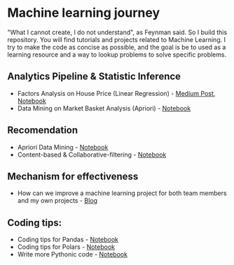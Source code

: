 # Machine learning journey
"What I cannot create, I do not understand", as Feynman said. So I build this repository. You will find tutorials 
and projects related to Machine Learning. I try to make the code as concise as possible, and the goal is be to 
used as a learning resource and a way to lookup problems to solve specific problems.

## Analytics Pipeline & Statistic Inference
- Factors Analysis on House Price (Linear Regression) - [Medium Post](https://medium.com/@kevinkhang2909/linear-regression-research-pipeline-house-pricing-part-1-eda63757797), 
[Notebook](https://github.com/kevinkhang2909/ML-learning-journey/blob/main/analytic_pipeline/linear_factors_analysis.ipynb)
- Data Mining on Market Basket Analysis (Apriori) - [Notebook](https://github.com/kevinkhang2909/ML-learning-journey/tree/main/machine_learning/recommendation/apriori)

## Recomendation
- Apriori Data Mining - [Notebook](https://github.com/kevinkhang2909/ML-learning-journey/tree/main/recommendation/apriori)
- Content-based & Collaborative-filtering - [Notebook](https://github.com/kevinkhang2909/ML-learning-journey/tree/main/recommendation) 

## Mechanism for effectiveness
- How can we improve a machine learning project for both team members and my own projects - [Blog](https://eugeneyan.com/writing/mechanisms-for-projects/)

## Coding tips:
- Coding tips for Pandas - [Notebook](https://github.com/kevinkhang2909/ML-learning-journey/tree/main/coding_tips/pandas)
- Coding tips for Polars - [Notebook](https://github.com/kevinkhang2909/ML-learning-journey/tree/main/coding_tips/polars)
- Write more Pythonic code - [Notebook](https://github.com/kevinkhang2909/ML-learning-journey/tree/main/coding_tips/python)